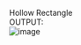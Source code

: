 Hollow Rectangle<br>
OUTPUT:<br>
![image](https://github.com/sumitdesai9500/pattern2_java/assets/67994487/6a6eea16-eeac-479b-af9c-7bf369217fc1)

